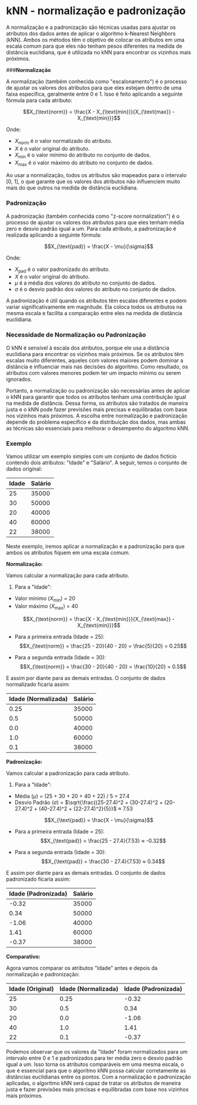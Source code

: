 # kNN - normalização e padronização

A normalização e a padronização são técnicas usadas para ajustar os atributos dos dados antes de aplicar o algoritmo k-Nearest Neighbors (kNN). Ambos os métodos têm o objetivo de colocar os atributos em uma escala comum para que eles não tenham pesos diferentes na medida de distância euclidiana, que é utilizada no kNN para encontrar os vizinhos mais próximos.

###**Normalização**

A normalização (também conhecida como "escalonamento") é o processo de ajustar os valores dos atributos para que eles estejam dentro de uma faixa específica, geralmente entre 0 e 1. Isso é feito aplicando a seguinte fórmula para cada atributo:

$$X_{\text{norm}} = \frac{X - X_{\text{min}}}{X_{\text{max}} - X_{\text{min}}}$$

Onde:

- $X_{\text{norm}}$ é o valor normalizado do atributo.
- $X$ é o valor original do atributo.
- $X_{\text{min}}$ é o valor mínimo do atributo no conjunto de dados.
- $X_{\text{max}}$ é o valor máximo do atributo no conjunto de dados.

Ao usar a normalização, todos os atributos são mapeados para o intervalo [0, 1], o que garante que os valores dos atributos não influenciem muito mais do que outros na medida de distância euclidiana.

### **Padronização**

A padronização (também conhecida como "z-score normalization") é o processo de ajustar os valores dos atributos para que eles tenham média zero e desvio padrão igual a um. Para cada atributo, a padronização é realizada aplicando a seguinte fórmula:

$$X_{\text{pad}} = \frac{X - \mu}{\sigma}$$

Onde:

- $X_{\text{pad}}$ é o valor padronizado do atributo.
- $X$ é o valor original do atributo.
- $\mu$ é a média dos valores do atributo no conjunto de dados.
- $\sigma$ é o desvio padrão dos valores do atributo no conjunto de dados.

A padronização é útil quando os atributos têm escalas diferentes e podem variar significativamente em magnitude. Ela coloca todos os atributos na mesma escala e facilita a comparação entre eles na medida de distância euclidiana.

### **Necessidade de Normalização ou Padronização**

O kNN é sensível à escala dos atributos, porque ele usa a distância euclidiana para encontrar os vizinhos mais próximos. Se os atributos têm escalas muito diferentes, aqueles com valores maiores podem dominar a distância e influenciar mais nas decisões do algoritmo. Como resultado, os atributos com valores menores podem ter um impacto mínimo ou serem ignorados.

Portanto, a normalização ou padronização são necessárias antes de aplicar o kNN para garantir que todos os atributos tenham uma contribuição igual na medida de distância. Dessa forma, os atributos são tratados de maneira justa e o kNN pode fazer previsões mais precisas e equilibradas com base nos vizinhos mais próximos. A escolha entre normalização e padronização depende do problema específico e da distribuição dos dados, mas ambas as técnicas são essenciais para melhorar o desempenho do algoritmo kNN.

### **Exemplo**

Vamos utilizar um exemplo simples com um conjunto de dados fictício contendo dois atributos: "Idade" e "Salário". A seguir, temos o conjunto de dados original:

| Idade | Salário |
| ----- | ------- |
| 25    | 35000   |
| 30    | 50000   |
| 20    | 40000   |
| 40    | 60000   |
| 22    | 38000   |

Neste exemplo, iremos aplicar a normalização e a padronização para que ambos os atributos fiquem em uma escala comum.

**Normalização:**

Vamos calcular a normalização para cada atributo.

1. Para a "Idade":

- Valor mínimo ($X_{\text{min}}$) = 20
- Valor máximo ($X_{\text{max}}$) = 40

$$X_{\text{norm}} = \frac{X - X_{\text{min}}}{X_{\text{max}} - X_{\text{min}}}$$

- Para a primeira entrada (Idade = 25):
  $$X_{\text{norm}} = \frac{25 - 20}{40 - 20} = \frac{5}{20} = 0.25$$

- Para a segunda entrada (Idade = 30):
  $$X_{\text{norm}} = \frac{30 - 20}{40 - 20} = \frac{10}{20} = 0.5$$

E assim por diante para as demais entradas. O conjunto de dados normalizado ficaria assim:

| Idade (Normalizada) | Salário |
| ------------------- | ------- |
| 0.25                | 35000   |
| 0.5                 | 50000   |
| 0.0                 | 40000   |
| 1.0                 | 60000   |
| 0.1                 | 38000   |

**Padronização:**

Vamos calcular a padronização para cada atributo.

1. Para a "Idade":

- Média ($\mu$) = (25 + 30 + 20 + 40 + 22) / 5 = 27.4
- Desvio Padrão ($\sigma$) = $\sqrt{\frac{(25-27.4)^2 + (30-27.4)^2 + (20-27.4)^2 + (40-27.4)^2 + (22-27.4)^2}{5}}$ ≈ 7.53

$$X_{\text{pad}} = \frac{X - \mu}{\sigma}$$

- Para a primeira entrada (Idade = 25):
  $$X_{\text{pad}} = \frac{25 - 27.4}{7.53} ≈ -0.32$$

- Para a segunda entrada (Idade = 30):
  $$X_{\text{pad}} = \frac{30 - 27.4}{7.53} ≈ 0.34$$

E assim por diante para as demais entradas. O conjunto de dados padronizado ficaria assim:

| Idade (Padronizada) | Salário |
| ------------------- | ------- |
| -0.32               | 35000   |
| 0.34                | 50000   |
| -1.06               | 40000   |
| 1.41                | 60000   |
| -0.37               | 38000   |

**Comparativo:**

Agora vamos comparar os atributos "Idade" antes e depois da normalização e padronização:

| Idade (Original) | Idade (Normalizada) | Idade (Padronizada) |
| ---------------- | ------------------- | ------------------- |
| 25               | 0.25                | -0.32               |
| 30               | 0.5                 | 0.34                |
| 20               | 0.0                 | -1.06               |
| 40               | 1.0                 | 1.41                |
| 22               | 0.1                 | -0.37               |

Podemos observar que os valores da "Idade" foram normalizados para um intervalo entre 0 e 1 e padronizados para ter média zero e desvio padrão igual a um. Isso torna os atributos comparáveis em uma mesma escala, o que é essencial para que o algoritmo kNN possa calcular corretamente as distâncias euclidianas entre os pontos. Com a normalização e padronização aplicadas, o algoritmo kNN será capaz de tratar os atributos de maneira justa e fazer previsões mais precisas e equilibradas com base nos vizinhos mais próximos.
